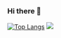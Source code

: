 ### Hi there 👋

[![Top Langs](https://github-readme-stats.vercel.app/api/top-langs/?username=rafaDRF&hide=assembly,html)](https://github.com/anuraghazra/github-readme-stats)
<img src="https://img.shields.io/badge/Python-3776AB?style=for-the-badge&logo=python&logoColor=white">

<!--
**RafaDRF/RafaDRF** is a ✨ _special_ ✨ repository because its `README.md` (this file) appears on your GitHub profile.

Here are some ideas to get you started:

- 🔭 I’m currently working on ...
- 🌱 I’m currently learning ...
- 👯 I’m looking to collaborate on ...
- 🤔 I’m looking for help with ...
- 💬 Ask me about ...
- 📫 How to reach me: ...
- 😄 Pronouns: ...
- ⚡ Fun fact: ...
-->
